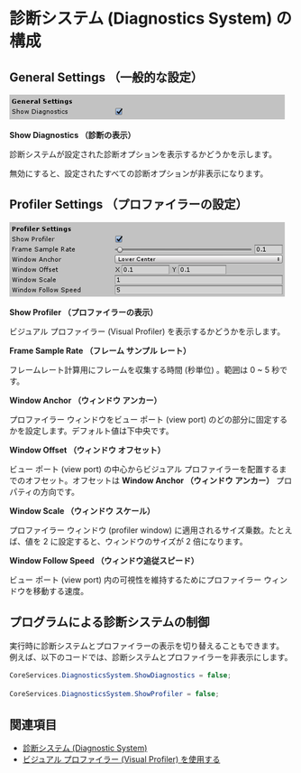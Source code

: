 # 診断システム (Diagnostics System) の構成

## General Settings （一般的な設定）

![診断の一般的な設定](../../Documentation/Images/Diagnostics/DiagnosticsGeneralSettings.png)

**Show Diagnostics （診断の表示）**

診断システムが設定された診断オプションを表示するかどうかを示します。

無効にすると、設定されたすべての診断オプションが非表示になります。

## Profiler Settings （プロファイラーの設定）

![診断プロファイラーの設定](../../Documentation/Images/Diagnostics/DiagnosticsProfilerSettings.png)

**Show Profiler （プロファイラーの表示）**

ビジュアル プロファイラー (Visual Profiler) を表示するかどうかを示します。

**Frame Sample Rate （フレーム サンプル レート）**

フレームレート計算用にフレームを収集する時間 (秒単位) 。範囲は 0 ~ 5 秒です。

**Window Anchor （ウィンドウ アンカー）**

プロファイラー ウィンドウをビュー ポート (view port) のどの部分に固定するかを設定します。デフォルト値は下中央です。

**Window Offset （ウィンドウ オフセット）**

ビュー ポート (view port) の中心からビジュアル プロファイラーを配置するまでのオフセット。オフセットは **Window Anchor （ウィンドウ アンカー）** プロパティの方向です。

**Window Scale （ウィンドウ スケール）**

プロファイラー ウィンドウ (profiler window) に適用されるサイズ乗数。たとえば、値を 2 に設定すると、ウィンドウのサイズが 2 倍になります。

**Window Follow Speed （ウィンドウ追従スピード）**

ビュー ポート (view port) 内の可視性を維持するためにプロファイラー ウィンドウを移動する速度。

## プログラムによる診断システムの制御

実行時に診断システムとプロファイラーの表示を切り替えることもできます。
例えば、以下のコードでは、診断システムとプロファイラーを非表示にします。

```C#
CoreServices.DiagnosticsSystem.ShowDiagnostics = false;

CoreServices.DiagnosticsSystem.ShowProfiler = false;
```

## 関連項目

- [診断システム (Diagnostic System)](DiagnosticsSystemGettingStarted.md)
- [ビジュアル プロファイラー (Visual Profiler) を使用する](UsingVisualProfiler.md)
